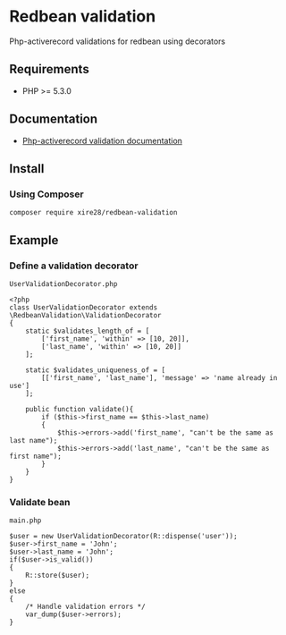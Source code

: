 # Redbean validation
Php-activerecord validations for redbean using decorators

## Requirements

- PHP >= 5.3.0

## Documentation

- [Php-activerecord validation documentation](http://www.phpactiverecord.org/projects/main/wiki/Validations)

## Install
### Using Composer

```
composer require xire28/redbean-validation
```

## Example

### Define a validation decorator

`UserValidationDecorator.php`

```
<?php
class UserValidationDecorator extends \RedbeanValidation\ValidationDecorator
{
    static $validates_length_of = [
        ['first_name', 'within' => [10, 20]],
        ['last_name', 'within' => [10, 20]]
    ];

    static $validates_uniqueness_of = [
		[['first_name', 'last_name'], 'message' => 'name already in use']
	];

    public function validate(){
        if ($this->first_name == $this->last_name)
        {
            $this->errors->add('first_name', "can't be the same as last name");
            $this->errors->add('last_name', "can't be the same as first name");
        }
    }
}
```

### Validate bean

`main.php`

```
$user = new UserValidationDecorator(R::dispense('user'));
$user->first_name = 'John';
$user->last_name = 'John';
if($user->is_valid()) 
{
	R::store($user);
}
else
{
	/* Handle validation errors */
	var_dump($user->errors);
}
```